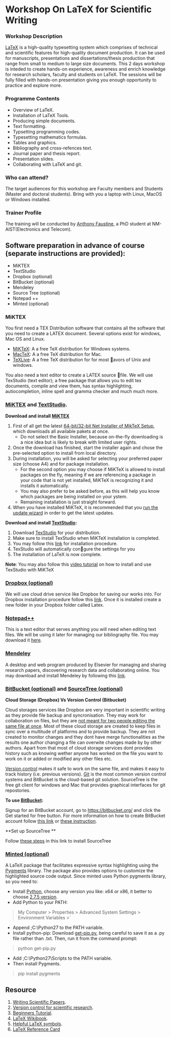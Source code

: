#  Workshop On LaTeX for Scientific Writing

### Workshop Description

[LaTeX](https://www.latex-project.org/) is a high-quality typesetting system which comprises of technical and scientific features for high-quality document production. It can be used for manuscripts, presentations and dissertations/thesis production that range from small to medium to large size documents. This 2 days workshop is inteded to create hands-on experience, awareness and enrich knowledge for research scholars, faculty and students on LaTeX. The sessions will be fully filled with hands-on presentation giving you enough opportunity to practice and explore more.

### Programme Contents

* Overview of LaTeX.
* Installation of LaTeX Tools. 
* Producing simple documents.
* Text formatting.
* Typsetting programming codes.
* Typesetting mathematics formulas.
* Tables and graphics.
* Bibliography and cross-refences text.
* Journal paper and thesis report. 
* Presentation slides.
* Collaborating with LaTeX and git.
			

### Who can attend?

The target audiences for this workshop are Faculty members and Students (Master and doctoral students). Bring with you a laptop with Linux, MacOS or Windows installed.


###   Trainer Profile

The training will be conducted by [Anthony Faustine](sambaiga.github.io), a PhD student at NM-AIST(Electronics and Telecom).

## Software preparation in advance of course  (separate instructions are provided):

* MiKTEX
* TextStudio
* Dropbox (optional)
* BitBucket (optional)
* Mendeley
* Source Tree (optional)
* Notepad ++
* Minted (optional)

### MiKTEX

You first need a TEX Distribution software that contains all the software that you need to create a LATEX document. Several options exist for windows, Mac OS and Linux.

* [MiKTeX](https://miktex.org/): A a free TeX distribution for Windows systems.
* [MacTeX](https://tug.org/mactex/): A a free TeX distribution for Mac.
* [TeXLive](https://www.tug.org/texlive/): A a free TeX distribution for for most avors of Unix and windows.

You also need a text editor to create a LATEX source file. We will use TexStudio (text editor); a free package that allows you to edit tex documents, compile and view them, has syntax highlighting, autiocompletion, inline spell and gramma checker and much much more.


### [MiKTEX](https://miktex.org/) and [TextStudio](http://www.texstudio.org/).

**Download and install [MiKTEX](https://miktex.org/)** 

 1. First of all get the latest [64-bit/32-bit Net Installer of MikTeX Setup](https://miktex.org/download), which downloads all available pakets at once. 
    * Do not select the Basic Installer, because on-the-fly downloading is a nice idea but is likely to break with limited user rights.
 2. Once the download has finished, start the installer again and chose the pre-selected option to install from local directory.
 3.  During installation, you will be asked for selecting your preferred paper size (choose A4) and for package installation. 
     * For the second option you may choose if MiKTeX is allowed to install packages on the fly, meaning if we are referencing a package in your code that is not yet installed, MiKTeX is recognizing it and installs it automatically. 
     * You may also prefer to be asked before, as this will help you know which packages are being installed on your ystem. 
     * Remaining installation is just straight forward.
 4. When you have installed MiKTeX, it is recommended that you [run the update wizard](https://miktex.org/howto/update-miktex-2-9) in order to get the latest updates.
  
  
**Download and install [TextStudio](http://www.texstudio.org/):** 

  1.  Download [TexStudio](http://www.texstudio.org/) for your distribution.
  2. Make sure to install TexStudio when MiKTeX installation is completed.
  3. You may follow this [link](http://math65740.blogspot.com/2015/06/installing-miktex-and-texstudio-on.html) for installation procedure.
  5. TexStudio will automatically congure the settings for you
  4. The installation of LaTeX is now complete.
    
**Note**: You may also follow this [video tutorial](https://www.youtube.com/watch?v=cPXzIUR-YsY) on how to install and use TexStudio with MiKTeX

### [Dropbox (optional)](https://www.dropbox.com)

We will use  cloud drive service like Dropbox for saving our works into. For Dropbox installation procedure follow this [link](https://www.dropbox.com/en/help/243). Once it is installed create  a new folder in your Dropbox folder called Latex.

###  [Notepad++ ](https://notepad-plus-plus.org/)

This is a text editor that serves anything you will need when editing text files. We will be using it later for managing our bibliography file. You may download it [here](https://notepad-plus-plus.org/).

### [Mendeley](https://www.mendeley.com/) 

A desktop and web program produced by Elsevier for managing and sharing research papers, discovering research data and collaborating online. You may download and install Mendeley by following this [link](https://www.mendeley.com/download-mendeley-desktop/windows/instructions/).

### [BitBucket (optional)](https://bitbucket.org/dashboard/overview) and [SourceTree (optional)](https://www.sourcetreeapp.com/)

**Cloud Storage (Dropbox) Vs Version Control (Bitbucket)**

Cloud storages services like Dropbox are very important in scientific writing as they provide file backup and syncronisation. They may work for collaboration on files, but they are [not meant for two people editing the same file at once](http://academia.stackexchange.com/questions/5277/why-use-version-control-systems-for-writing-a-paper). Most of these cloud storage are created to keep files in sync over a multitude of platforms and to provide backup. They are not created to monitor changes and they dont have merge functionalities as the results one author changing a file can overwite changes made by by other authors. Apart from that most of cloud storage services dont provides history such as knowing wether anyone has worked on the file you want to work on it or added or modified any other files etc.


[Version control](https://en.wikipedia.org/wiki/Version_control) makes it safe to work on the same file, and makes it easy to track history (i.e. previous versions). [Git](https://git-scm.com/) is the most common version control systems and BitBucket is the cloud-based git solution. SourceTree is the free git client for windows and Mac that provides graphical interfaces for git repostories.


**To use [BitBucket](https://bitbucket.org/):** 

Signup for an BitBucket account, go to https://bitbucket.org/ and click the Get started for free button. For more information on how to create BitBucket account follow [this link](http://www.tecmint.com/bitbucket-for-version-control/) or [these instruction](https://confluence.atlassian.com/bitbucket/sign-up-for-bitbucket-cloud-728138044.html).

**Set up SourceTree ** 

Follow [these steps](https://confluence.atlassian.com/bitbucket/set-up-sourcetree-603488472.html) in this link to install SourceTree 

### [Minted (optional)](https://github.com/gpoore/minted)

A LaTeX package that facilitates expressive syntax highlighting using the [Pygments](http://pygments.org/) library. The package also provides options to customize the highlighted source code output. Since minted uses Python pygments library, so you need to:

* Install [Python](https://www.python.org/), choose any version you like: x64 or x86, it better to choose [2.7.5 version](https://www.python.org/download/releases/2.7.5/).
* Add Python to your PATH: 
 > My Computer > Properties > Advanced System Settings > Environment Variables >`

* Append ;C:\Python27 to the PATH variable.
* Install python-pip: Download [get-pip.py](https://bootstrap.pypa.io/get-pip.py), being careful to save it as a .py file rather than .txt. Then, run it from the command prompt:
 > python get-pip.py

* Add ;C:\Python27\Scripts to the PATH variable.
* Then install Pygments.
 > pip install pygments
 


## Resource

1. [Writing Scientific Papers](http://flow.byu.edu/posts/writing-sci-papers).
2. [Version control for scientific research](http://blogs.biomedcentral.com/bmcblog/2013/02/28/version-control-for-scientific-research/).
3. [Beginners Tutorial](https://www.sharelatex.com/blog/latex-guides/beginners-tutorial.html).
4. [LaTeX Wikibook](https://en.wikibooks.org/wiki/LaTeX).
5. [Helpful LaTeX symbols](http://cs.brown.edu/about/system/software/latex/doc/symbols.pdf).
6. [LaTeX Reference Card](http://www.math.brown.edu/~jhs/ReferenceCards/LaTeXRefCard.v2.0.pdf)
